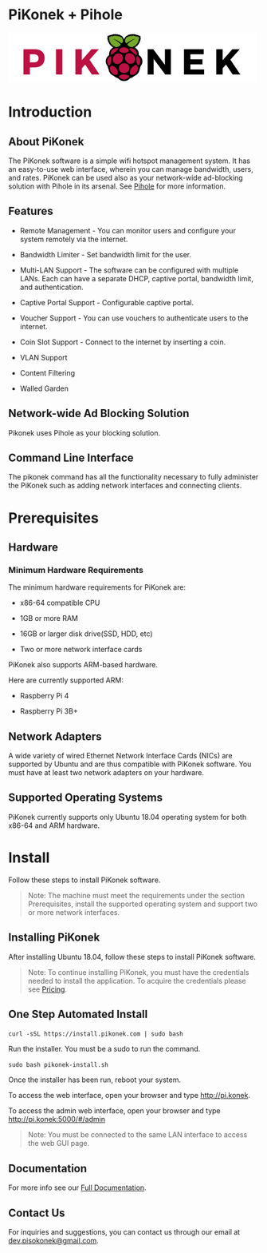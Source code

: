 # PiKonek + Pihole
![pikonek logo](logo.png)
# Introduction
## About PiKonek
The PiKonek software is a simple wifi hotspot management system. It has an easy-to-use web interface, wherein you can manage bandwidth, users, and rates. PiKonek can be used also as your network-wide ad-blocking solution with Pihole in its arsenal. See [Pihole](https://pi-hole.net/) for more information.
​
## Features
- Remote Management - You can monitor users and configure your system remotely via the internet.

- Bandwidth Limiter - Set bandwidth limit for the user.

- Multi-LAN Support - The software can be configured with multiple LANs. Each can have a separate DHCP, captive portal, bandwidth limit, and authentication.

- Captive Portal Support - Configurable captive portal.

- Voucher Support - You can use vouchers to authenticate users to the internet.

- Coin Slot Support - Connect to the internet by inserting a coin.

- VLAN Support

- Content Filtering

- Walled Garden

## Network-wide Ad Blocking Solution
Pikonek uses Pihole as your blocking solution.

## Command Line Interface
The pikonek command has all the functionality necessary to fully administer the PiKonek such as adding network interfaces and connecting clients.

# Prerequisites

## Hardware
### Minimum Hardware Requirements
The minimum hardware requirements for PiKonek are:

- x86-64 compatible CPU

- 1GB or more RAM

- 16GB or larger disk drive(SSD, HDD, etc)

- Two or more network interface cards

PiKonek also supports ARM-based hardware.

Here are currently supported ARM:

- Raspberry Pi 4

- Raspberry Pi 3B+

## Network Adapters
A wide variety of wired Ethernet Network Interface Cards (NICs) are supported by Ubuntu and are thus compatible with PiKonek software. You must have at least two network adapters on your hardware.
​
## Supported Operating Systems
PiKonek currently supports only Ubuntu 18.04 operating system for both x86-64 and ARM hardware.

# Install
Follow these steps to install PiKonek software.

>Note: The machine must meet the requirements under the  section Prerequisites, install the supported operating system and support two or more network interfaces.

## Installing PiKonek
After installing Ubuntu 18.04, follow these steps to install PiKonek software.

>Note: To continue installing PiKonek, you must have the credentials needed to install the application. To acquire the credentials please see [Pricing](https://pikonek.gitbook.io/pikonek/pricing).

## One Step Automated Install

`curl -sSL https://install.pikonek.com | sudo bash`

Run the installer. You must be a sudo to run the command.

`sudo bash pikonek-install.sh`

Once the installer has been run, reboot your system.

To access the web interface, open your browser and type http://pi.konek.

To access the admin web interface, open your browser and type http://pi.konek:5000/#/admin

>Note: You must be connected to the same LAN interface to access the web GUI page.

## Documentation
For more info see our [Full Documentation](https://pikonek.gitbook.io/pikonek).

## Contact Us
For inquiries and suggestions, you can contact us through our email at dev.pisokonek@gmail.com.




